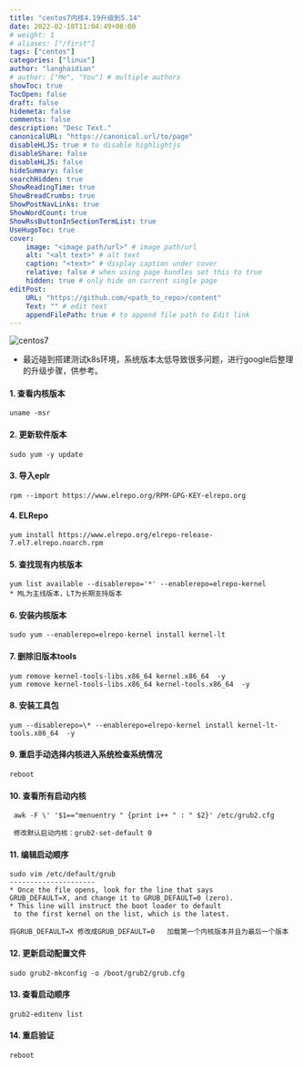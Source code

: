 ```yaml
---
title: "centos7内核4.19升级到5.14"
date: 2022-02-10T11:04:49+08:00 
# weight: 1
# aliases: ["/first"]
tags: ["centos"]
categories: ["linux"]
author: "langhaidian"
# author: ["Me", "You"] # multiple authors
showToc: true
TocOpen: false
draft: false
hidemeta: false
comments: false
description: "Desc Text."
canonicalURL: "https://canonical.url/to/page"
disableHLJS: true # to disable highlightjs
disableShare: false
disableHLJS: false
hideSummary: false
searchHidden: true
ShowReadingTime: true
ShowBreadCrumbs: true
ShowPostNavLinks: true
ShowWordCount: true
ShowRssButtonInSectionTermList: true
UseHugoToc: true
cover:
    image: "<image path/url>" # image path/url
    alt: "<alt text>" # alt text
    caption: "<text>" # display caption under cover
    relative: false # when using page bundles set this to true
    hidden: true # only hide on current single page
editPost:
    URL: "https://github.com/<path_to_repo>/content"
    Text: "" # edit text
    appendFilePath: true # to append file path to Edit link
---
```


![centos7](/img/install-centos-7-logo.png)

* 最近碰到搭建测试k8s环境，系统版本太低导致很多问题，进行google后整理的升级步骤，供参考。

#### 1. 查看内核版本

    uname -msr
#### 2. 更新软件版本

    sudo yum -y update

#### 3. 导入eplr

    rpm --import https://www.elrepo.org/RPM-GPG-KEY-elrepo.org

#### 4. ELRepo

    yum install https://www.elrepo.org/elrepo-release-7.el7.elrepo.noarch.rpm

#### 5. 查找现有内核版本

    yum list available --disablerepo='*' --enablerepo=elrepo-kernel
    * ML为主线版本，LT为长期支持版本

#### 6. 安装内核版本

    sudo yum --enablerepo=elrepo-kernel install kernel-lt

#### 7. 删除旧版本tools

    yum remove kernel-tools-libs.x86_64 kernel.x86_64  -y
    yum remove kernel-tools-libs.x86_64 kernel-tools.x86_64  -y

#### 8. 安装工具包

    yum --disablerepo=\* --enablerepo=elrepo-kernel install kernel-lt-tools.x86_64  -y

#### 9. 重启手动选择内核进入系统检查系统情况

    reboot

#### 10. 查看所有启动内核

     awk -F \' '$1=="menuentry " {print i++ " : " $2}' /etc/grub2.cfg 

     修改默认启动内核：grub2-set-default 0

#### 11. 编辑启动顺序

    sudo vim /etc/default/grub
    ---------------------
    * Once the file opens, look for the line that says 
    GRUB_DEFAULT=X, and change it to GRUB_DEFAULT=0 (zero). 
    * This line will instruct the boot loader to default
     to the first kernel on the list, which is the latest.

    将GRUB_DEFAULT=X 修改成GRUB_DEFAULT=0   加载第一个内核版本并且为最后一个版本

#### 12. 更新启动配置文件

    sudo grub2-mkconfig -o /boot/grub2/grub.cfg

#### 13. 查看启动顺序

    grub2-editenv list

#### 14. 重启验证

    reboot
